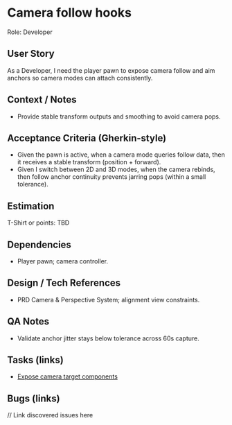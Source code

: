 # Camera follow hooks

Role: Developer

## User Story

As a Developer, I need the player pawn to expose camera follow and aim anchors so camera modes can attach consistently.

## Context / Notes

- Provide stable transform outputs and smoothing to avoid camera pops.

## Acceptance Criteria (Gherkin-style)

- Given the pawn is active, when a camera mode queries follow data, then it receives a stable transform (position + forward).
- Given I switch between 2D and 3D modes, when the camera rebinds, then follow anchor continuity prevents jarring pops (within a small tolerance).

## Estimation

T-Shirt or points: TBD

## Dependencies

- Player pawn; camera controller.

## Design / Tech References

- PRD Camera & Perspective System; alignment view constraints.

## QA Notes

- Validate anchor jitter stays below tolerance across 60s capture.

## Tasks (links)

- [Expose camera target components](./tasks/expose-camera-target-components.md)

## Bugs (links)

// Link discovered issues here
